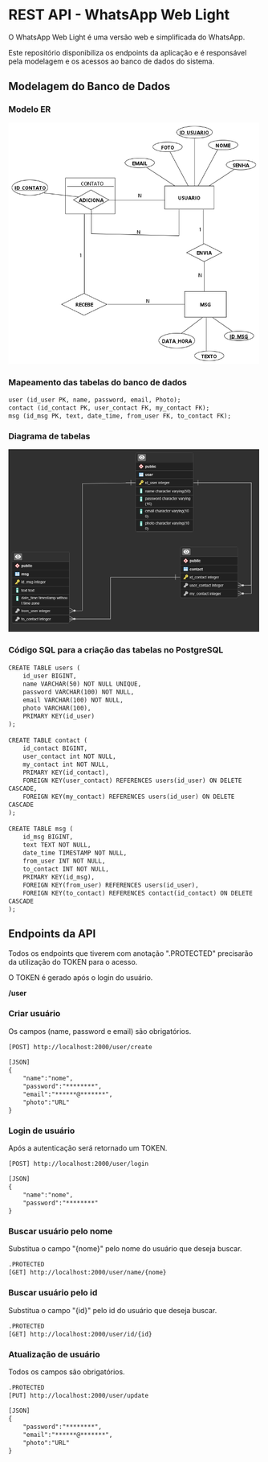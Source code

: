 # REST API - WhatsApp Web Light

<p>O WhatsApp Web Light é uma versão web e simplificada do WhatsApp.</p>
<p>Este repositório disponibiliza os endpoints da aplicação e é responsável pela modelagem e os acessos ao banco de dados do sistema.</p>

## Modelagem do Banco de Dados
### Modelo ER
<img src="./imgREADME/mer.png" width="500px">

### Mapeamento das tabelas do banco de dados

```
user (id_user PK, name, password, email, Photo);
contact (id_contact PK, user_contact FK, my_contact FK);
msg (id_msg PK, text, date_time, from_user FK, to_contact FK);
```

### Diagrama de tabelas
<img src="./imgREADME/dt.png" width="500px">

### Código SQL para a criação das tabelas no PostgreSQL

```
CREATE TABLE users (
    id_user BIGINT,
    name VARCHAR(50) NOT NULL UNIQUE,
    password VARCHAR(100) NOT NULL,
    email VARCHAR(100) NOT NULL,
    photo VARCHAR(100),
    PRIMARY KEY(id_user)
);

CREATE TABLE contact (
    id_contact BIGINT,
    user_contact int NOT NULL,
    my_contact int NOT NULL,
    PRIMARY KEY(id_contact),
    FOREIGN KEY(user_contact) REFERENCES users(id_user) ON DELETE CASCADE,
    FOREIGN KEY(my_contact) REFERENCES users(id_user) ON DELETE CASCADE
);

CREATE TABLE msg (
    id_msg BIGINT,
    text TEXT NOT NULL,
    date_time TIMESTAMP NOT NULL,
    from_user INT NOT NULL,
    to_contact INT NOT NULL,
    PRIMARY KEY(id_msg),
    FOREIGN KEY(from_user) REFERENCES users(id_user),
    FOREIGN KEY(to_contact) REFERENCES contact(id_contact) ON DELETE CASCADE
);
```

## Endpoints da API
<p>Todos os endpoints que tiverem com anotação ".PROTECTED" precisarão da utilização do TOKEN para o acesso.</p>
<p>O TOKEN é gerado após o login do usuário.</p>

**/user**
### Criar usuário
<p>Os campos (name, password e email) são obrigatórios.</p>

```
[POST] http://localhost:2000/user/create
```
```
[JSON]
{
	"name":"nome",
	"password":"********",
	"email":"******@*******",
    "photo":"URL"
}
```

### Login de usuário
<p>Após a autenticação será retornado um TOKEN.</p>

```
[POST] http://localhost:2000/user/login
```
```
[JSON]
{
	"name":"nome",
	"password":"********"
}
```

### Buscar usuário pelo nome 
<p>Substitua o campo "{nome}" pelo nome do usuário que deseja buscar.</p>

```
.PROTECTED
[GET] http://localhost:2000/user/name/{nome}
```

### Buscar usuário pelo id
<p>Substitua o campo "{id}" pelo id do usuário que deseja buscar.</p>

```
.PROTECTED
[GET] http://localhost:2000/user/id/{id}
```

### Atualização de usuário
<p>Todos os campos são obrigatórios.</p>

```
.PROTECTED
[PUT] http://localhost:2000/user/update
```
```
[JSON]
{
	"password":"********",
	"email":"******@*******",
    "photo":"URL"
}
```
